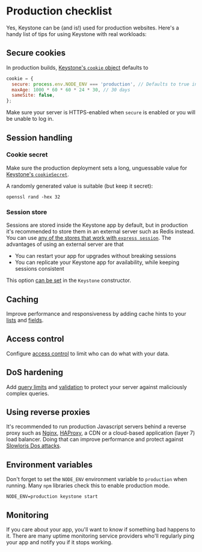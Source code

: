 <!--[meta]
section: guides
title: Production checklist
subSection: deployment
[meta]-->

# Production checklist

Yes, Keystone can be (and is!) used for production websites. Here's a handy list of tips for using Keystone with real workloads:

## Secure cookies

In production builds, [Keystone's `cookie` object](/packages/keystone/README.md#config) defaults to

```js
cookie = {
  secure: process.env.NODE_ENV === 'production', // Defaults to true in production
  maxAge: 1000 * 60 * 60 * 24 * 30, // 30 days
  sameSite: false,
};
```

Make sure your server is HTTPS-enabled when `secure` is enabled or you will be unable to log in.

## Session handling

### Cookie secret

Make sure the production deployment sets a long, unguessable value for [Keystone's `cookieSecret`](/packages/keystone/README.md#config).

A randomly generated value is suitable (but keep it secret):

```
openssl rand -hex 32
```

### Session store

Sessions are stored inside the Keystone app by default, but in production it's recommended to store them in an external server such as Redis instead. You can use [any of the stores that work with `express session`](https://github.com/expressjs/session#compatible-session-stores). The advantages of using an external server are that

- You can restart your app for upgrades without breaking sessions
- You can replicate your Keystone app for availability, while keeping sessions consistent

This option [can be set](/packages/keystone/README.md) in the `Keystone` constructor.

## Caching

Improve performance and responsiveness by adding cache hints to your [lists](/docs/api/create-list.md#cachehint) and [fields](/packages/fields/README.md#cachehint).

## Access control

Configure [access control](/docs/guides/access-control.md) to limit who can do what with your data.

## DoS hardening

Add [query limits](/docs/api/create-list.md#querylimits) and [validation](/docs/api/validation.md) to protect your server against maliciously complex queries.

## Using reverse proxies

It's recommended to run production Javascript servers behind a reverse proxy such as [Nginx](https://nginx.org/), [HAProxy](https://www.haproxy.org/), a CDN or a cloud-based application (layer 7) load balancer. Doing that can improve performance and protect against [Slowloris Dos attacks](<https://en.wikipedia.org/wiki/Slowloris_(computer_security)>).

## Environment variables

Don't forget to set the `NODE_ENV` environment variable to `production` when running. Many `npm` libraries check this to enable production mode.

```
NODE_ENV=production keystone start
```

## Monitoring

If you care about your app, you'll want to know if something bad happens to it. There are many uptime monitoring service providers who'll regularly ping your app and notify you if it stops working.
